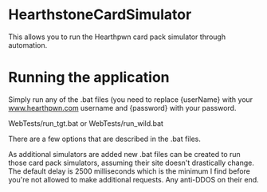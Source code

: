 # HearthstoneCardSimulator
This allows you to run the Hearthpwn card pack simulator through automation.

# Running the application
Simply run any of the .bat files (you need to replace {userName} with your www.hearthpwn.com username and {password} with your password.

WebTests/run_tgt.bat or WebTests/run_wild.bat

There are a few options that are described in the .bat files.

As additional simulators are added new .bat files can be created to run those card pack simulators, assuming their site doesn't drastically change.  The default delay is 2500 milliseconds which is the minimum I find before you're not allowed to make additional requests.  Any anti-DDOS on their end.
